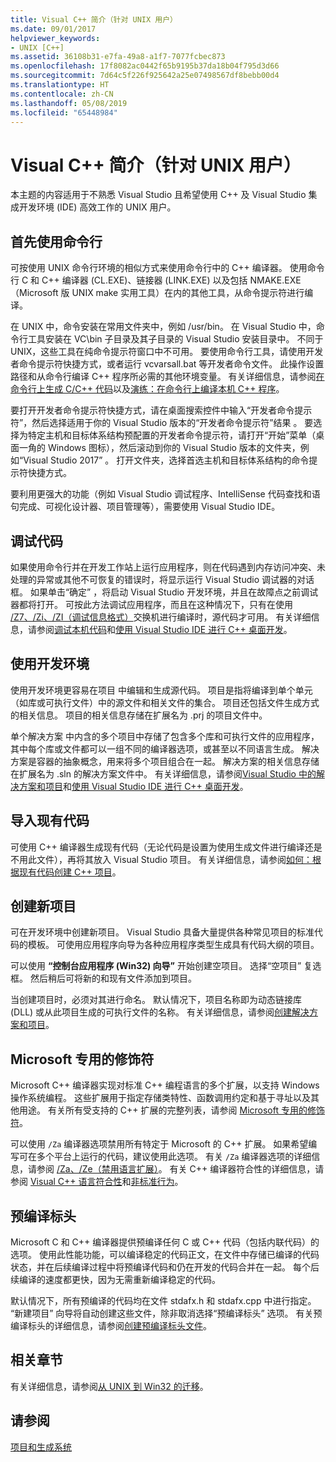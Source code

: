 ```yaml
---
title: Visual C++ 简介（针对 UNIX 用户）
ms.date: 09/01/2017
helpviewer_keywords:
- UNIX [C++]
ms.assetid: 36108b31-e7fa-49a8-a1f7-7077fcbec873
ms.openlocfilehash: 17f8082ac0442f65b9195b37da18b04f795d3d66
ms.sourcegitcommit: 7d64c5f226f925642a25e07498567df8bebb00d4
ms.translationtype: HT
ms.contentlocale: zh-CN
ms.lasthandoff: 05/08/2019
ms.locfileid: "65448984"
---
```

# <a name="introduction-to-visual-c-for-unix-users"></a>Visual C++ 简介（针对 UNIX 用户）

本主题的内容适用于不熟悉 Visual Studio 且希望使用 C++ 及 Visual Studio 集成开发环境 (IDE) 高效工作的 UNIX 用户。

## <a name="getting-started-on-the-command-line"></a>首先使用命令行

可按使用 UNIX 命令行环境的相似方式来使用命令行中的 C++ 编译器。 使用命令行 C 和 C++ 编译器 (CL.EXE)、链接器 (LINK.EXE) 以及包括 NMAKE.EXE（Microsoft 版 UNIX make 实用工具）在内的其他工具，从命令提示符进行编译。

在 UNIX 中，命令安装在常用文件夹中，例如 /usr/bin。 在 Visual Studio 中，命令行工具安装在 VC\bin 子目录及其子目录的 Visual Studio 安装目录中。 不同于 UNIX，这些工具在纯命令提示符窗口中不可用。 要使用命令行工具，请使用开发者命令提示符快捷方式，或者运行 vcvarsall.bat 等开发者命令文件。 此操作设置路径和从命令行编译 C++ 程序所必需的其他环境变量。 有关详细信息，请参阅[在命令行上生成 C/C++ 代码](../build/building-on-the-command-line.md)以及[演练：在命令行上编译本机 C++ 程序](../build/walkthrough-compiling-a-native-cpp-program-on-the-command-line.md)。

要打开开发者命令提示符快捷方式，请在桌面搜索控件中输入“开发者命令提示符”，然后选择适用于你的 Visual Studio 版本的“开发者命令提示符”结果   。 要选择为特定主机和目标体系结构预配置的开发者命令提示符，请打开“开始”菜单（桌面一角的 Windows 图标），然后滚动到你的 Visual Studio 版本的文件夹，例如“Visual Studio 2017”   。 打开文件夹，选择首选主机和目标体系结构的命令提示符快捷方式。

要利用更强大的功能（例如 Visual Studio 调试程序、IntelliSense 代码查找和语句完成、可视化设计器、项目管理等），需要使用 Visual Studio IDE。

## <a name="debugging-your-code"></a>调试代码

如果使用命令行并在开发工作站上运行应用程序，则在代码遇到内存访问冲突、未处理的异常或其他不可恢复的错误时，将显示运行 Visual Studio 调试器的对话框。 如果单击“确定”  ，将启动 Visual Studio 开发环境，并且在故障点之前调试器都将打开。 可按此方法调试应用程序，而且在这种情况下，只有在使用 [/Z7、/Zi、/ZI（调试信息格式）](../build/reference/z7-zi-zi-debug-information-format.md)交换机进行编译时，源代码才可用。 有关详细信息，请参阅[调试本机代码](/visualstudio/debugger/debugging-native-code)和[使用 Visual Studio IDE 进行 C++ 桌面开发](../ide/using-the-visual-studio-ide-for-cpp-desktop-development.md)。

## <a name="using-the-development-environment"></a>使用开发环境

使用开发环境更容易在项目  中编辑和生成源代码。 项目是指将编译到单个单元（如库或可执行文件）中的源文件和相关文件的集合。 项目还包括文件生成方式的相关信息。 项目的相关信息存储在扩展名为 .prj 的项目文件中。

单个解决方案  中内含的多个项目中存储了包含多个库和可执行文件的应用程序，其中每个库或文件都可以一组不同的编译器选项，或甚至以不同语言生成。 解决方案是容器的抽象概念，用来将多个项目组合在一起。 解决方案的相关信息存储在扩展名为 .sln 的解决方案文件中。 有关详细信息，请参阅[Visual Studio 中的解决方案和项目](/visualstudio/ide/solutions-and-projects-in-visual-studio)和[使用 Visual Studio IDE 进行 C++ 桌面开发](../ide/using-the-visual-studio-ide-for-cpp-desktop-development.md)。

## <a name="importing-your-existing-code"></a>导入现有代码

可使用 C++ 编译器生成现有代码（无论代码是设置为使用生成文件进行编译还是不用此文件），再将其放入 Visual Studio 项目。 有关详细信息，请参阅[如何：根据现有代码创建 C++ 项目](../build/how-to-create-a-cpp-project-from-existing-code.md)。

## <a name="creating-a-new-project"></a>创建新项目

可在开发环境中创建新项目。 Visual Studio 具备大量提供各种常见项目的标准代码的模板。 可使用应用程序向导为各种应用程序类型生成具有代码大纲的项目。

可以使用 **“控制台应用程序 (Win32) 向导”** 开始创建空项目。 选择“空项目”  复选框。 然后稍后可将新的和现有文件添加到项目。

当创建项目时，必须对其进行命名。 默认情况下，项目名称即为动态链接库 (DLL) 或从此项目生成的可执行文件的名称。 有关详细信息，请参阅[创建解决方案和项目](/visualstudio/ide/creating-solutions-and-projects)。

## <a name="microsoft-specific-modifiers"></a>Microsoft 专用的修饰符

Microsoft C++ 编译器实现对标准 C++ 编程语言的多个扩展，以支持 Windows 操作系统编程。 这些扩展用于指定存储类特性、函数调用约定和基于寻址以及其他用途。 有关所有受支持的 C++ 扩展的完整列表，请参阅 [Microsoft 专用的修饰符](../cpp/microsoft-specific-modifiers.md)。

可以使用 `/Za` 编译器选项禁用所有特定于 Microsoft 的 C++ 扩展。 如果希望编写可在多个平台上运行的代码，建议使用此选项。 有关 `/Za` 编译器选项的详细信息，请参阅 [/Za、/Ze（禁用语言扩展）](../build/reference/za-ze-disable-language-extensions.md)。 有关 C++ 编译器符合性的详细信息，请参阅 [Visual C++ 语言符合性](../overview/visual-cpp-language-conformance.md)和[非标准行为](../cpp/nonstandard-behavior.md)。

## <a name="precompiled-headers"></a>预编译标头

Microsoft C 和 C++ 编译器提供预编译任何 C 或 C++ 代码（包括内联代码）的选项。 使用此性能功能，可以编译稳定的代码正文，在文件中存储已编译的代码状态，并在后续编译过程中将预编译代码和仍在开发的代码合并在一起。 每个后续编译的速度都更快，因为无需重新编译稳定的代码。

默认情况下，所有预编译的代码均在文件 stdafx.h 和 stdafx.cpp 中进行指定。 “新建项目”  向导将自动创建这些文件，除非取消选择“预编译标头”  选项。 有关预编译标头的详细信息，请参阅[创建预编译标头文件](../build/creating-precompiled-header-files.md)。

## <a name="related-sections"></a>相关章节

有关详细信息，请参阅[从 UNIX 到 Win32 的迁移](../porting/porting-from-unix-to-win32.md)。

## <a name="see-also"></a>请参阅

[项目和生成系统](../build/projects-and-build-systems-cpp.md)
